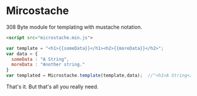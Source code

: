 # Mircostache
308 Byte module for templating with mustache notation.  

```html
<script src="microstache.min.js">
```

```javascript
var template = "<h1>{{someData}}</h1><h2>{{moreData}}</h2>";  
var data = {
  someData : "A String",
  moreData : "Another string."
}
var templated = Microstache.template(template,data);  //"<h1>A String</h1><h2>Another String</h2>"
```

That's it. But that's all you really need.


